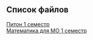 ## Список файлов
[Питон 1 семестр](https://github.com/Vendor62/MIPT_practice/blob/main/exams/py_1.ipynb)<br>
[Математика для МО 1 семестр](https://github.com/Vendor62/MIPT_practice/blob/main/exams/mlfi_1.ipynb)